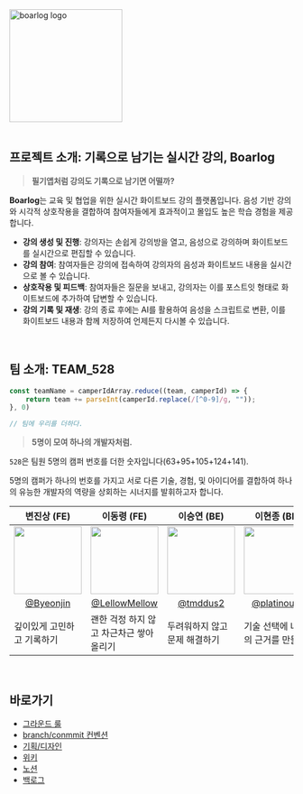
<img src="https://github.com/boostcampwm2023/web13_Boarlog/assets/54176384/2e33bb1f-cdcd-42df-bbc0-c9a52ab54b61" alt="boarlog logo" width='200px'/>

<br/>
<br/>


## 프로젝트 소개: 기록으로 남기는 실시간 강의, Boarlog

> **필기앱처럼 강의도 기록으로 남기면 어떨까?**

**Boarlog**는 교육 및 협업을 위한 실시간 화이트보드 강의 플랫폼입니다. 음성 기반 강의와 시각적 상호작용을 결합하여 참여자들에게 효과적이고 몰입도 높은 학습 경험을 제공합니다.

- **강의 생성 및 진행**: 강의자는 손쉽게 강의방을 열고, 음성으로 강의하며 화이트보드를 실시간으로 편집할 수 있습니다.
- **강의 참여**: 참여자들은 강의에 접속하여 강의자의 음성과 화이트보드 내용을 실시간으로 볼 수 있습니다.
- **상호작용 및 피드백**: 참여자들은 질문을 보내고, 강의자는 이를 포스트잇 형태로 화이트보드에 추가하여 답변할 수 있습니다.
- **강의 기록 및 재생**: 강의 종료 후에는 AI를 활용하여 음성을 스크립트로 변환, 이를 화이트보드 내용과 함께 저장하여 언제든지 다시볼 수 있습니다.

<br/>

## 팀 소개: TEAM_528

```jsx
const teamName = camperIdArray.reduce((team, camperId) => {
	return team += parseInt(camperId.replace(/[^0-9]/g, ""));
}, 0)

// 팀에 우리를 더하다.
```

> **5명이 모여 하나의 개발자처럼.**

`528`은 팀원 5명의 캠퍼 번호를 더한 숫자입니다(63+95+105+124+141). 

5명의 캠퍼가 하나의 번호를 가지고 서로 다른 기술, 경험, 및 아이디어를 결합하여 하나의 유능한 개발자의 역량을 상회하는 시너지를 발휘하고자 합니다.

<table align=center>
    <thead>
        <tr>
            <th>변진상 (FE)</th>
            <th>이동령 (FE)</th>
            <th>이승연 (BE)</th>
            <th>이현종 (BE)</th>
            <th>정주완 (FE)</th>
        </tr>
    </thead>
    <tbody align=center>
        <tr>
            <td>
              <a href="https://github.com/Byeonjin"><img width="120" height="120" src="https://avatars.githubusercontent.com/u/54176384?v=4" /></a>
            </td>
            <td>
              <a href="https://github.com/LellowMellow"><img width="120" height="120" src="https://avatars.githubusercontent.com/u/79556112?v=4" /></a>
            </td>
            <td>
              <a href="https://github.com/tmddus2"><img width="120" height="120" src="https://avatars.githubusercontent.com/u/49530253?v=4" /></a>
            </td>
            <td>
              <a href="https://github.com/platinouss"><img width="120" height="120" src="https://avatars.githubusercontent.com/u/70827921?v=4" /></a>
            </td>
            <td>
              <a href="https://github.com/Jw705"><img width="120" height="120" src="https://avatars.githubusercontent.com/u/86391351?v=4" /></a>
            </td>
        </tr>
        <tr>
            <td><a href="https://github.com/Byeonjin">@Byeonjin</a></td>
            <td><a href="https://github.com/LellowMellow">@LellowMellow</a></td>
            <td><a href="https://github.com/tmddus2">@tmddus2</a></td>
            <td><a href="https://github.com/platinouss">@platinouss</a></td>
            <td><a href="https://github.com/Jw705">@Jw705</a></td>
        </tr>
        <tr align=left>
            <td width="200">깊이있게 고민하고 기록하기</td>
            <td width="200">괜한 걱정 하지 않고 차근차근 쌓아올리기</td>
            <td width="200">두려워하지 않고 문제 해결하기</td>
            <td width="200">기술 선택에 나만의 근거를 만들기</td>
            <td width="200">작성한 코드에 대한 의도를 잘 기록하기</td>
        </tr>
    </tbody>
</table>

<br/>

## 바로가기

- [그라운드 룰](https://weak-sugar-603.notion.site/Ground-Rules-43ebfd44b76c482a983c4a47481028ca?pvs=4)
- [branch/conmmit 컨벤션](https://weak-sugar-603.notion.site/Git-Branch-Commmit-882a35cba1cc433eb0f01abf2e3b134d?pvs=4)
- [기획/디자인](https://www.figma.com/file/vd1TPvzMNwy6OfVmNFw8cI/Untitled?type=design&node-id=4%3A22&mode=design&t=NS1IQkeFYsr7lSuf-1)
- [위키](https://github.com/boostcampwm2023/web13_TEAM_528/wiki)
- [노션](https://weak-sugar-603.notion.site/TEAM_528-7780e03d7e9847b89fdf9f926036987b?pvs=4)
- [백로그](https://www.notion.so/d1fb2080ff934e859d50c5cd3620e223)


